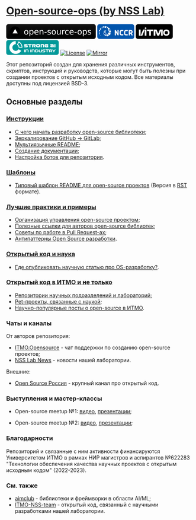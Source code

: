 # [Open-source-ops (by NSS Lab)](https://aimclub.github.io/open-source-ops/)

[![Open-source-ops website](badges/open--source--ops-black.svg)](https://aimclub.github.io/open-source-ops/)
[![Acknowledgement NCCR](badges/NCCR_badge.svg)](https://actcognitive.org/)
[![Acknowledgement ITMO](badges/ITMO_badge_rus.svg)](https://itmo.ru/)
[![Acknowledgement SAI](badges/SAI_badge.svg)](https://sai.itmo.ru/)
[![License](https://img.shields.io/badge/License-BSD%203--Clause-blue.svg)](https://opensource.org/licenses/BSD-3-Clause)
[![Mirror](https://camo.githubusercontent.com/9bd7b8c5b418f1364e72110a83629772729b29e8f3393b6c86bff237a6b784f6/68747470733a2f2f62616467656e2e6e65742f62616467652f6769746c61622f6d6972726f722f6f72616e67653f69636f6e3d6769746c6162)](https://gitlab.actcognitive.org/itmo-nss-team/open-source-ops)

Этот репозиторий создан для хранения различных инструментов, скриптов, инструкций и руководств,
которые могут быть полезны при создании проектов с открытым исходным кодом.
Все материалы доступны под лицензией BSD-3.

## Основные разделы

### [Инструкции](/tutorials)

- [С чего начать разработку open-source библиотеки](/tutorials/quick_guide.md);
- [Зеркалирование GitHub -> GitLab](/tutorials/mirror_repo_to_gitlab.md);
- [Мультиязычные README](/tutorials/create_multilang_readme_files.md);
- [Создание документации](/tutorials/documentation.md);
- [Настройка ботов для репозитория](/tutorials/setup_bots.md).

### [Шаблоны](/templates)

- [Типовый шаблон README для open-source проектов](templates/template_README.md) (Версия в [RST](templates/template_README.rst) формате).

### [Лучшие практики и примеры](/best-practices)

- [Организация управления open-source проектом](/best-practices/project-management.md);
- [Полезные ссылки для авторов open-source библиотек](/best-practices/useful_links.md);
- [Советы по работе в Pull Request-ах](/best-practices/pull-requests.md);
- [Антипаттерны Open Source разработки](/best-practices/os-antipatterns.md).

### [Открытый код и наука](/science)

- [Где опубликовать научную статью про OS-разработку?](/science/journals.md).

### [Открытый код в ИТМО и не только](/examples)

- [Репозитории научных подразделений и лабораторий](/examples/academic-repositories.md);
- [Pet-проекты, связанные с наукой](/examples/pet-projects.md);
- [Научно-популярные посты о open-source в ИТМО](/examples/itmo-posts.md).

### Чаты и каналы

От авторов репозитория:

- [ITMO.Opensource](https://t.me/itmo_opensource) - чат поддержки по созданию open-source проектов;
- [NSS Lab News](https://t.me/NSS_group) - новости нашей лаборатории.
  
Внешние:

- [Open Source Россия](https://t.me/OpenSourceRu) - крупный канал про открытый код.

### Выступления и мастер-классы

- Open-source meetup №1: [видео](https://aim.club/publications/scientific-open-source-meetup),
[презентации](meetups/scios-meetup-1);

- Open-source meetup №2: [видео](https://aim.club/publications/scientific-open-source-meetup-2-otkrytyj-kod-dlja-ii),
[презентации](meetups/scios-meetup-2);

### Благодарности

Репозиторий и связанные с ним активности финансируются Университетом ИТМО в рамках НИР магистров и аспирантов №622283
"Технологии обеспечения качества научных проектов с открытым исходным кодом" (2022-2023).

### См. также

- [aimclub](https://github.com/aimclub) - библиотеки и фреймворки в области AI/ML;
- [ITMO-NSS-team](https://github.com/ITMO-NSS-team) - открытый код, связанный с научными разработками нашей лаборатории.
